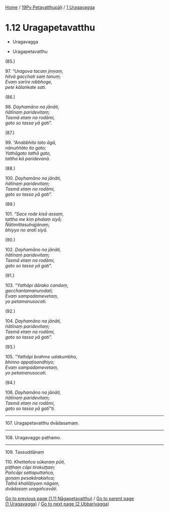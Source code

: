 
[Home](/) / [19Pv Petavatthupāḷi](../../19Pv.md) / [1 Uragavagga](../1.md)

# 1.12 Uragapetavatthu

* Uragavagga

* Uragapetavatthu

(85.)

97\. _“Uragova tacaṃ jiṇṇaṃ,_  
_hitvā gacchati saṃ tanuṃ;_  
_Evaṃ sarīre nibbhoge,_  
_pete kālaṅkate sati._  


(86.)

98\. _Ḍayhamāno na jānāti,_  
_ñātīnaṃ paridevitaṃ;_  
_Tasmā etaṃ na rodāmi,_  
_gato so tassa yā gati”._  


(87.)

99\. _“Anabbhito tato āgā,_  
_nānuññāto ito gato;_  
_Yathāgato tathā gato,_  
_tattha kā paridevanā._  


(88.)

100\. _Ḍayhamāno na jānāti,_  
_ñātīnaṃ paridevitaṃ;_  
_Tasmā etaṃ na rodāmi,_  
_gato so tassa yā gati”._  


(89.)

101\. _“Sace rode kisā assaṃ,_  
_tattha me kiṃ phalaṃ siyā;_  
_Ñātimittasuhajjānaṃ,_  
_bhiyyo no aratī siyā._  


(90.)

102\. _Ḍayhamāno na jānāti,_  
_ñātīnaṃ paridevitaṃ;_  
_Tasmā etaṃ na rodāmi,_  
_gato so tassa yā gati”._  


(91.)

103\. _“Yathāpi dārako candaṃ,_  
_gacchantamanurodati;_  
_Evaṃ sampadamevetaṃ,_  
_yo petamanusocati._  


(92.)

104\. _Ḍayhamāno na jānāti,_  
_ñātīnaṃ paridevitaṃ;_  
_Tasmā etaṃ na rodāmi,_  
_gato so tassa yā gati”._  


(93.)

105\. _“Yathāpi brahme udakumbho,_  
_bhinno appaṭisandhiyo;_  
_Evaṃ sampadamevetaṃ,_  
_yo petamanusocati._  


(94.)

106\. _Ḍayhamāno na jānāti,_  
_ñātīnaṃ paridevitaṃ;_  
_Tasmā etaṃ na rodāmi,_  
_gato so tassa yā gatī”ti._  


---

107\. Uragapetavatthu dvādasamaṃ.



---

108\. Uragavaggo paṭhamo.



---

109\. Tassuddānaṃ



110\. _Khettañca sūkaraṃ pūti,_  
_piṭṭhaṃ cāpi tirokuṭṭaṃ;_  
_Pañcāpi sattaputtañca,_  
_goṇaṃ pesakārakañca;_  
_Tathā khallāṭiyaṃ nāgaṃ,_  
_dvādasaṃ uragañcevāti._  


[Go to previous page (1.11 Nāgapetavatthu)](1.11.md) / [Go to parent page (1 Uragavagga)](../1.md) / [Go to next page (2 Ubbarivagga)](../2.md)


